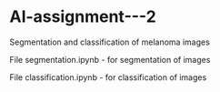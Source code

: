 # AI-assignment---2
Segmentation and classification of melanoma images


File segmentation.ipynb - for segmentation of images


File classification.ipynb - for classification of images
